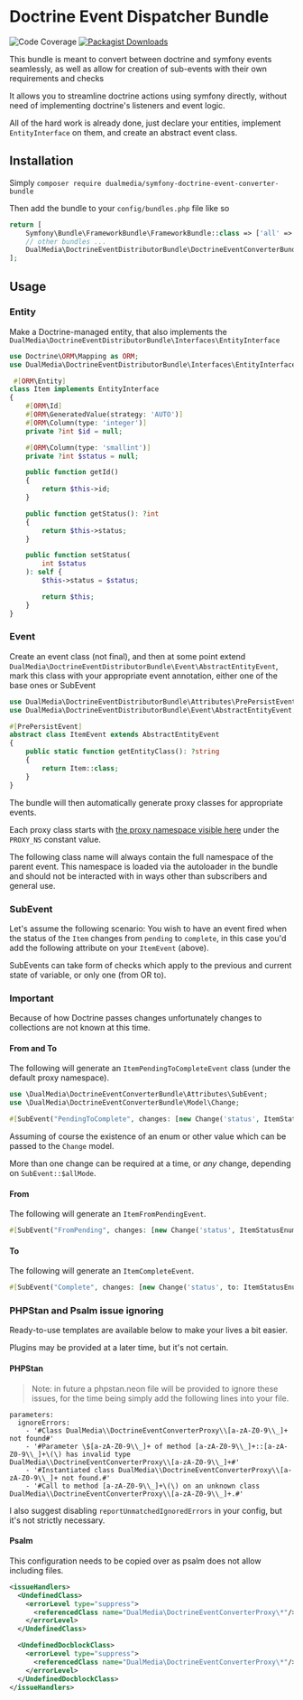 # Doctrine Event Dispatcher Bundle

![Code Coverage](https://camo.githubusercontent.com/8c984abde97874f33a346711794b5da4c2af2e195655e4d6b2816f06c9f2a496/68747470733a2f2f696d672e736869656c64732e696f2f62616467652f436f6465253230436f7665726167652d36392532352d79656c6c6f773f7374796c653d666c6174)
[![Packagist Downloads](https://img.shields.io/packagist/dt/dualmedia/symfony-doctrine-event-converter-bundle)](https://packagist.org/packages/dualmedia/symfony-doctrine-event-converter-bundle)

This bundle is meant to convert between doctrine and symfony events seamlessly, as well as allow for creation of sub-events with their own requirements and checks

It allows you to streamline doctrine actions using symfony directly, without need of implementing doctrine's listeners and event logic.

All of the hard work is already done, just declare your entities, implement `EntityInterface` on them, and create an abstract event class.

## Installation

Simply `composer require dualmedia/symfony-doctrine-event-converter-bundle`

Then add the bundle to your `config/bundles.php` file like so

```php
return [
    Symfony\Bundle\FrameworkBundle\FrameworkBundle::class => ['all' => true],
    // other bundles ...
    DualMedia\DoctrineEventDistributorBundle\DoctrineEventConverterBundle::class => ['all' => true],
];
```

## Usage

### Entity
Make a Doctrine-managed entity, that also implements the `DualMedia\DoctrineEventDistributorBundle\Interfaces\EntityInterface`

```php
use Doctrine\ORM\Mapping as ORM;
use DualMedia\DoctrineEventDistributorBundle\Interfaces\EntityInterface;

 #[ORM\Entity]
class Item implements EntityInterface
{
    #[ORM\Id]
    #[ORM\GeneratedValue(strategy: 'AUTO')]
    #[ORM\Column(type: 'integer')]
    private ?int $id = null;

    #[ORM\Column(type: 'smallint')]
    private ?int $status = null;

    public function getId()
    {
        return $this->id;
    }

    public function getStatus(): ?int
    {
        return $this->status;
    }

    public function setStatus(
        int $status
    ): self {
        $this->status = $status;

        return $this;
    }
}
```

### Event
Create an event class (not final), and then at some point extend `DualMedia\DoctrineEventDistributorBundle\Event\AbstractEntityEvent`, 
mark this class with your appropriate event annotation, either one of the base ones or SubEvent

```php
use DualMedia\DoctrineEventDistributorBundle\Attributes\PrePersistEvent;
use DualMedia\DoctrineEventDistributorBundle\Event\AbstractEntityEvent;

#[PrePersistEvent]
abstract class ItemEvent extends AbstractEntityEvent
{
    public static function getEntityClass(): ?string
    {
        return Item::class;
    }
}
```

The bundle will then automatically generate proxy classes for appropriate events.

Each proxy class starts with [the proxy namespace visible here](src/Proxy/Generator.php) under the `PROXY_NS` constant value.

The following class name will always contain the full namespace of the parent event. This namespace is loaded via the autoloader in the bundle and should not be interacted with in ways other than subscribers and general use.

### SubEvent

Let's assume the following scenario: You wish to have an event fired when the status of the `Item` changes from `pending` to `complete`,
in this case you'd add the following attribute on your `ItemEvent` (above).

SubEvents can take form of checks which apply to the previous and current state of variable, or only one (from OR to).

### Important

Because of how Doctrine passes changes unfortunately changes to collections are not known at this time.

#### From and To

The following will generate an `ItemPendingToCompleteEvent` class (under the default proxy namespace).

```php
use \DualMedia\DoctrineEventConverterBundle\Attributes\SubEvent;
use \DualMedia\DoctrineEventConverterBundle\Model\Change;

#[SubEvent("PendingToComplete", changes: [new Change('status', ItemStatusEnum::Pending, ItemStatusEnum::Complete)])]
```

Assuming of course the existence of an enum or other value which can be passed to the `Change` model.

More than one change can be required at a time, or _any_ change, depending on `SubEvent::$allMode`.

#### From

The following will generate an `ItemFromPendingEvent`.

```php
#[SubEvent("FromPending", changes: [new Change('status', ItemStatusEnum::Pending)])]
```

#### To

The following will generate an `ItemCompleteEvent`.

```php
#[SubEvent("Complete", changes: [new Change('status', to: ItemStatusEnum::Complete)])]
```

### PHPStan and Psalm issue ignoring

Ready-to-use templates are available below to make your lives a bit easier.

Plugins may be provided at a later time, but it's not certain.

#### PHPStan

> Note: in future a phpstan.neon file will be provided to ignore these issues, for the time being simply add the following lines into your file.

```
parameters:
  ignoreErrors:
    - '#Class DualMedia\\DoctrineEventConverterProxy\\[a-zA-Z0-9\\_]+ not found#'
    - '#Parameter \$[a-zA-Z0-9\\_]+ of method [a-zA-Z0-9\\_]+::[a-zA-Z0-9\\_]+\(\) has invalid type DualMedia\\DoctrineEventConverterProxy\\[a-zA-Z0-9\\_]+#'
    - '#Instantiated class DualMedia\\DoctrineEventConverterProxy\\[a-zA-Z0-9\\_]+ not found.#'
    - '#Call to method [a-zA-Z0-9\\_]+\(\) on an unknown class DualMedia\\DoctrineEventConverterProxy\\[a-zA-Z0-9\\_]+.#'
```

I also suggest disabling `reportUnmatchedIgnoredErrors` in your config, but it's not strictly necessary.

#### Psalm

This configuration needs to be copied over as psalm does not allow including files.

```xml
<issueHandlers>
  <UndefinedClass>
    <errorLevel type="suppress">
      <referencedClass name="DualMedia\DoctrineEventConverterProxy\*"/>
    </errorLevel>
  </UndefinedClass>

  <UndefinedDocblockClass>
    <errorLevel type="suppress">
      <referencedClass name="DualMedia\DoctrineEventConverterProxy\*"/>
    </errorLevel>
  </UndefinedDocblockClass>
</issueHandlers>
```

